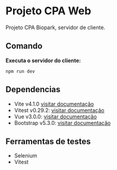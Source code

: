 # Projeto CPA Web

Projeto CPA Biopark, servidor de cliente.

## Comando

**Executa o servidor do cliente:**

`
npm run dev
`

## Dependencias

- Vite v4.1.0 [visitar documentação](https://vitejs.dev/)
- Vitest v0.29.2: [visitar documentação](https://vitest.dev/guide/)
- Vue v3.0.0: [visitar documentação](https://vuejs.org/guide/introduction.html)
- Bootstrap v5.3.0: [visitar documentação]([ggg](https://getbootstrap.com/docs/5.3/getting-started/introduction/))

## Ferramentas de testes

- Selenium
- Vitest
